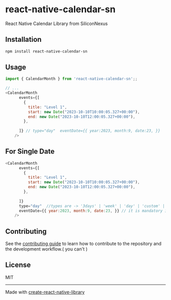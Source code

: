 # react-native-calendar-sn

React Native Calendar Library from SiliconNexus

## Installation

```sh
npm install react-native-calendar-sn
```

## Usage

```js
import { CalendarMonth } from 'react-native-calendar-sn';;

// ...
<CalendarMonth
      events={[
        {
          title: "Level 1",
          start: new Date("2023-10-10T10:00:05.327+00:00"),
          end: new Date("2023-10-10T12:00:05.327+00:00"),
        },
   
      ]} // type="day"  eventDate={{ year:2023, month:9, date:23, }}
    />
```

## For Single Date
```js
<CalendarMonth
      events={[
        {
          title: "Level 1",
          start: new Date("2023-10-10T10:00:05.327+00:00"),
          end: new Date("2023-10-10T12:00:05.327+00:00"),
        },
   
      ]} 
      type="day"  //types are -> '3days' | 'week' | 'day' | 'custom' | 'month'
      eventDate={{ year:2023, month:9, date:23, }} // it is mandatory if you want to use 'type' attribute.
    />

```

## Contributing

See the [contributing guide](CONTRIBUTING.md) to learn how to contribute to the repository and the development workflow.( you can't )

## License

MIT

---

Made with [create-react-native-library](https://github.com/callstack/react-native-builder-bob)
